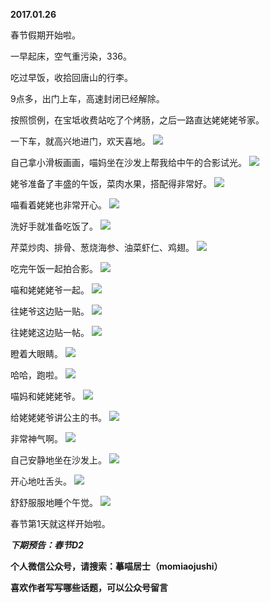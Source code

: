 
          
**2017.01.26**

春节假期开始啦。

一早起床，空气重污染，336。

吃过早饭，收拾回唐山的行李。

9点多，出门上车，高速封闭已经解除。

按照惯例，在宝坻收费站吃了个烤肠，之后一路直达姥姥姥爷家。

一下车，就高兴地进门，欢天喜地。
![](https://mmbiz.qlogo.cn/mmbiz_jpg/uDI3FLln00azL21xsk1s3GGIiaKrhcJYm6ejCtflNgNMwOEGU8eBHR4Q90UMfJial7bTYK2crZHcceQIlicqSovrA/0?wx_fmt=jpeg)


自己拿小滑板画画，喵妈坐在沙发上帮我给中午的合影试光。
![](https://mmbiz.qlogo.cn/mmbiz_jpg/uDI3FLln00azL21xsk1s3GGIiaKrhcJYmJuL6zvhxtoXmd5zPoGw5qW8jiaHekiaibicgyfYfCzpTqeb4I8LK1pmBkA/0?wx_fmt=jpeg)


姥爷准备了丰盛的午饭，菜肉水果，搭配得非常好。
![](https://mmbiz.qlogo.cn/mmbiz_jpg/uDI3FLln00azL21xsk1s3GGIiaKrhcJYmvaJiahQAEwF2DPpguryAP01MzOfdkZWeR9gd9TIhecJ2cwSoBKIGY6Q/0?wx_fmt=jpeg)


喵看着姥姥也非常开心。
![](https://mmbiz.qlogo.cn/mmbiz_jpg/uDI3FLln00azL21xsk1s3GGIiaKrhcJYmT2yrQFDj7RVzicBUZTQEThS9kmicoX9aWo689uwkMHXARTXbhYiaywfbg/0?wx_fmt=jpeg)


洗好手就准备吃饭了。
![](https://mmbiz.qlogo.cn/mmbiz_jpg/uDI3FLln00azL21xsk1s3GGIiaKrhcJYmKXKicTnQ2ocaibCLQ5lecHDFZ4vUuGbGX5htOTToxzmGtVxgaLIwXNSw/0?wx_fmt=jpeg)


芹菜炒肉、排骨、葱烧海参、油菜虾仁、鸡翅。
![](https://mmbiz.qlogo.cn/mmbiz_jpg/uDI3FLln00azL21xsk1s3GGIiaKrhcJYmj9b0UaD8quZzLjr8A6Vh4zicwNjSfNicrZvhKGmQPRqFZvTiamicNhibT4Q/0?wx_fmt=jpeg)


吃完午饭一起拍合影。
![](https://mmbiz.qlogo.cn/mmbiz_jpg/uDI3FLln00azL21xsk1s3GGIiaKrhcJYm3LCEI8MKnKUqs68O682a5bv5MgzlwMxp2IHZ6rjIxq8VTF29Ir85Bw/0?wx_fmt=jpeg)


喵和姥姥姥爷一起。
![](https://mmbiz.qlogo.cn/mmbiz_jpg/uDI3FLln00azL21xsk1s3GGIiaKrhcJYmOHhHHk1szyn9ZI083LU7C9FIGWvPZYP3lBOciaicxhiafXY7FV08rZ7Uw/0?wx_fmt=jpeg)


往姥爷这边贴一贴。
![](https://mmbiz.qlogo.cn/mmbiz_jpg/uDI3FLln00azL21xsk1s3GGIiaKrhcJYmFpxLLzBBibFh7pPQq0NsIriagm7LGChGVlJv9WZDOayIjrubHoakVWkw/0?wx_fmt=jpeg)


往姥姥这边贴一帖。
![](https://mmbiz.qlogo.cn/mmbiz_jpg/uDI3FLln00azL21xsk1s3GGIiaKrhcJYm8iay4QdNMr5Zd8tibvux24LOlyTyxDSHbFY1IpvLD9l4EGZPoUYvYYmw/0?wx_fmt=jpeg)


瞪着大眼睛。
![](https://mmbiz.qlogo.cn/mmbiz_jpg/uDI3FLln00azL21xsk1s3GGIiaKrhcJYm2v7KYDibwDlW8HvMJyeOpSHYgWclALEWicibUqRIxUevI2CEgRIoLFbzw/0?wx_fmt=jpeg)


哈哈，跑啦。
![](https://mmbiz.qlogo.cn/mmbiz_jpg/uDI3FLln00azL21xsk1s3GGIiaKrhcJYmYE2JZvtIhZG8hg7LFpNiaaDva2eNMCia2ibYegm17W592xpV19b5ur2vQ/0?wx_fmt=jpeg)


喵妈和姥姥姥爷。
![](https://mmbiz.qlogo.cn/mmbiz_jpg/uDI3FLln00azL21xsk1s3GGIiaKrhcJYmfbBImBaaVXicEQduGsgwhAEgCJZgDFu5Wk5g9ZPMYsWvC6EicYwVhDnA/0?wx_fmt=jpeg)


给姥姥姥爷讲公主的书。
![](https://mmbiz.qlogo.cn/mmbiz_jpg/uDI3FLln00azL21xsk1s3GGIiaKrhcJYmVDicz2iaz7w2lvVoO4sZvticoRp6BPB4y0pdrTqVib1qaibPVadXJMeDpLQ/0?wx_fmt=jpeg)


非常神气啊。
![](https://mmbiz.qlogo.cn/mmbiz_jpg/uDI3FLln00azL21xsk1s3GGIiaKrhcJYmk5hTd7LJ4aiciaic9HTqxtrmPG3FPhj7Mp1gYtWWjS7jNYYEZeGwiaGc4Q/0?wx_fmt=jpeg)


自己安静地坐在沙发上。
![](https://mmbiz.qlogo.cn/mmbiz_jpg/uDI3FLln00azL21xsk1s3GGIiaKrhcJYmIg8Hia2tFJgB8Eh7lwVGndJVUVvfYia2j8s3aP59l6seRZemUibpLyGtw/0?wx_fmt=jpeg)


开心地吐舌头。
![](https://mmbiz.qlogo.cn/mmbiz_jpg/uDI3FLln00azL21xsk1s3GGIiaKrhcJYmkVVXzAeibiaN5zyIjmXPicE5XduZ8sAlsEBFTicPzbDFUiayOrbpZYW8mTA/0?wx_fmt=jpeg)


舒舒服服地睡个午觉。
![](https://mmbiz.qlogo.cn/mmbiz_jpg/uDI3FLln00azL21xsk1s3GGIiaKrhcJYmtrQscmGHvyAWs0jtibu5DJVuCPcUliceC08SybkIj9A22tDOtjTdCTtA/0?wx_fmt=jpeg)


春节第1天就这样开始啦。


***下期预告：春节D2***


**个人微信公众号，请搜索：摹喵居士（momiaojushi）**

**喜欢作者写写哪些话题，可以公众号留言**

        